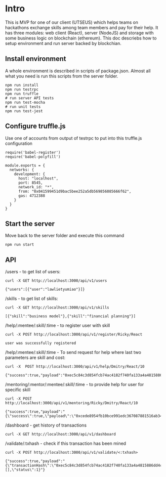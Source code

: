 # Intro

This is MVP for one of our client (UTSEUS) which helps teams on hackathons exchange skills among team members and pay for their help.  It has three modules: web client (React), server (NodeJS) and storage with some business logic on blockchain (ethereum). This doc descriebs how to setup environment and run server backed by blockchian. 

## Install environment

A whole environment is described in scripts of package.json. Almost all what you need is run this scripts from the server folder. 

```
npm run install
npm run testrpc
npm run truffle
# run server API tests
npm run test-mocha
# run unit tests
npm run test-jest
```

## Configure truffle.js

Use one of accounts from output of testrpc to put into this truffle.js configuration 

```
require('babel-register')
require('babel-polyfill')

module.exports = {
  networks: {
    development: {
      host: "localhost", 
      port: 8545,
      network_id: "*",
      from: "0x041599451d9bac5bee252a5db569856085666f62",
      gas: 4712388
    }
  }
}
```

## Start the server
Move back to the server folder and execute this command

```
npm run start
```

## API

/users - to get list of users:
```
curl -X GET http://localhost:3000/api/v1/users

{"users":[{"user":"lawlietyumiao"}]}
```

/skills - to get list of skills:

```
curl -X GET http://localhost:3000/api/v1/skills

[{"skill":"business model"},{"skill":"financial planning"}]
```

/help/:mentee/:skill/:time - to register user with skill

```
curl -X POST http://localhost:3000/api/v1/register/Ricky/React

user was successfully registered
```

/help/:mentee/:skill/:time - To send request for help where last two parameters are skill and cost: 

```
curl -X  POST http://localhost:3000/api/v1/help/Dmitry/React/10

{"success":true,"payload":"0xec5c84c3d854fcb74ac4182f740fa133a4a4815886dd4ce627c5348be325e91c"}
```

/mentoring/:mentor/:mentee/:skill/:time - to provide help for user for specific skill 

```
curl -X POST http://localhost:3000/api/v1/mentoring/Ricky/Dmitry/React/10

{"success":true,"payload":"{\"success\":true,\"payload\":\"0xcede8954fb10bce991edc367087881516ab343072308e5e9bc72aefdbdd0a992\"}"}
```

/dashboard - get history of transactions 

```
curl -X GET http://localhost:3000/api/v1/dashboard
```

/validate/:txhash - check if this transaction has been mined

```
curl -X POST http://localhost:3000/api/v1/validate/<:txhash>

{"success":true,"payload":"{\"transactionHash\":\"0xec5c84c3d854fcb74ac4182f740fa133a4a4815886dd4ce627c5348be325e91c\",\"transactionIndex\":0,\"blockHash\":\"0xc0b1831d872be58ffe7c97565f3cb424fca6508db979137ec9a2c76fbcf6aec5\",\"blockNumber\":2,\"gasUsed\":127814,\"cumulativeGasUsed\":127814,\"contractAddress\":null,\"logs\":[],\"status\":1}"}
```
